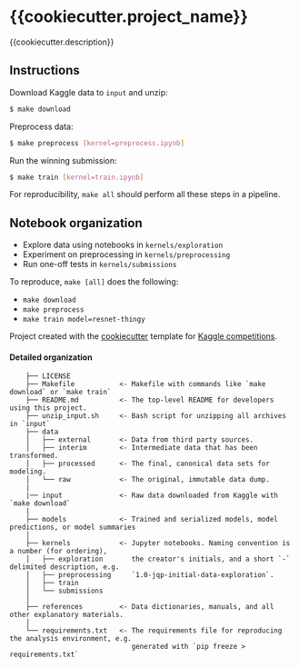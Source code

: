 # {{cookiecutter.project_name}}

{{cookiecutter.description}}

## Instructions

Download Kaggle data to `input` and unzip:

```bash
$ make download
```

Preprocess data:
```bash
$ make preprocess [kernel=preprocess.ipynb]
```

Run the winning submission:
```bash
$ make train [kernel=train.ipynb]
```

For reproducibility, `make all` should perform all these steps in a pipeline.

## Notebook organization

- Explore data using notebooks in `kernels/exploration`
- Experiment on preprocessing in `kernels/preprocessing`
- Run one-off tests in `kernels/submissions`

To reproduce, `make [all]` does the following:
- `make download`
- `make preprocess`
- `make train model=resnet-thingy`

Project created with the [cookiecutter](https://github.com/audreyr/cookiecutter)
template for [Kaggle competitions](https://github.com/Meeshkan/cookiecutter-kaggle-kernels).

#### Detailed organization

```
    ├── LICENSE
    ├── Makefile           <- Makefile with commands like `make download` or `make train`
    ├── README.md          <- The top-level README for developers using this project.
    ├── unzip_input.sh     <- Bash script for unzipping all archives in `input`
    ├── data
    │   ├── external       <- Data from third party sources.
    │   ├── interim        <- Intermediate data that has been transformed.
    │   ├── processed      <- The final, canonical data sets for modeling.
    │   └── raw            <- The original, immutable data dump.
    |
    |── input              <- Raw data downloaded from Kaggle with `make download`
    |
    ├── models             <- Trained and serialized models, model predictions, or model summaries
    │
    ├── kernels            <- Jupyter notebooks. Naming convention is a number (for ordering),
    │   ├── exploration       the creator's initials, and a short `-` delimited description, e.g.
    │   ├── preprocessing     `1.0-jqp-initial-data-exploration`.
    │   ├── train
    │   └── submissions
    │
    ├── references         <- Data dictionaries, manuals, and all other explanatory materials.
    │
    └── requirements.txt   <- The requirements file for reproducing the analysis environment, e.g.
                              generated with `pip freeze > requirements.txt`

```